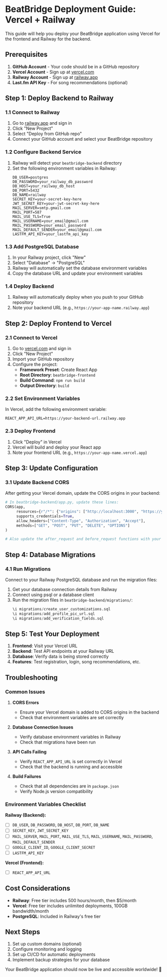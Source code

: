 # BeatBridge Deployment Guide: Vercel + Railway

This guide will help you deploy your BeatBridge application using Vercel for the frontend and Railway for the backend.

## Prerequisites

1. **GitHub Account** - Your code should be in a GitHub repository
2. **Vercel Account** - Sign up at [vercel.com](https://vercel.com)
3. **Railway Account** - Sign up at [railway.app](https://railway.app)
4. **Last.fm API Key** - For song recommendations (optional)

## Step 1: Deploy Backend to Railway

### 1.1 Connect to Railway
1. Go to [railway.app](https://railway.app) and sign in
2. Click "New Project"
3. Select "Deploy from GitHub repo"
4. Connect your GitHub account and select your BeatBridge repository

### 1.2 Configure Backend Service
1. Railway will detect your `beatbridge-backend` directory
2. Set the following environment variables in Railway:
   ```
   DB_USER=postgres
   DB_PASSWORD=your_railway_db_password
   DB_HOST=your_railway_db_host
   DB_PORT=5432
   DB_NAME=railway
   SECRET_KEY=your-secret-key-here
   JWT_SECRET_KEY=your-jwt-secret-key-here
   MAIL_SERVER=smtp.gmail.com
   MAIL_PORT=587
   MAIL_USE_TLS=True
   MAIL_USERNAME=your_email@gmail.com
   MAIL_PASSWORD=your_email_password
   MAIL_DEFAULT_SENDER=your_email@gmail.com
   LASTFM_API_KEY=your_lastfm_api_key
   ```

### 1.3 Add PostgreSQL Database
1. In your Railway project, click "New"
2. Select "Database" → "PostgreSQL"
3. Railway will automatically set the database environment variables
4. Copy the database URL and update your environment variables

### 1.4 Deploy Backend
1. Railway will automatically deploy when you push to your GitHub repository
2. Note your backend URL (e.g., `https://your-app-name.railway.app`)

## Step 2: Deploy Frontend to Vercel

### 2.1 Connect to Vercel
1. Go to [vercel.com](https://vercel.com) and sign in
2. Click "New Project"
3. Import your GitHub repository
4. Configure the project:
   - **Framework Preset**: Create React App
   - **Root Directory**: `beatbridge-frontend`
   - **Build Command**: `npm run build`
   - **Output Directory**: `build`

### 2.2 Set Environment Variables
In Vercel, add the following environment variable:
```
REACT_APP_API_URL=https://your-backend-url.railway.app
```

### 2.3 Deploy Frontend
1. Click "Deploy" in Vercel
2. Vercel will build and deploy your React app
3. Note your frontend URL (e.g., `https://your-app-name.vercel.app`)

## Step 3: Update Configuration

### 3.1 Update Backend CORS
After getting your Vercel domain, update the CORS origins in your backend:

```python
# In beatbridge-backend/app.py, update these lines:
CORS(app,
     resources={r"/*": {"origins": ["http://localhost:3000", "https://your-actual-vercel-domain.vercel.app"]}},
     supports_credentials=True,
     allow_headers=["Content-Type", "Authorization", "Accept"],
     methods=["GET", "POST", "PUT", "DELETE", "OPTIONS"]
)

# Also update the after_request and before_request functions with your actual Vercel domain
```

## Step 4: Database Migrations

### 4.1 Run Migrations
Connect to your Railway PostgreSQL database and run the migration files:

1. Get your database connection details from Railway
2. Connect using psql or a database client
3. Run the migration files in `beatbridge-backend/migrations/`:
   ```sql
   \i migrations/create_user_customizations.sql
   \i migrations/add_profile_pic_url.sql
   \i migrations/add_verification_fields.sql
   ```

## Step 5: Test Your Deployment

1. **Frontend**: Visit your Vercel URL
2. **Backend**: Test API endpoints at your Railway URL
3. **Database**: Verify data is being stored correctly
4. **Features**: Test registration, login, song recommendations, etc.

## Troubleshooting

### Common Issues

1. **CORS Errors**
   - Ensure your Vercel domain is added to CORS origins in the backend
   - Check that environment variables are set correctly

2. **Database Connection Issues**
   - Verify database environment variables in Railway
   - Check that migrations have been run

3. **API Calls Failing**
   - Verify `REACT_APP_API_URL` is set correctly in Vercel
   - Check that the backend is running and accessible

4. **Build Failures**
   - Check that all dependencies are in `package.json`
   - Verify Node.js version compatibility

### Environment Variables Checklist

**Railway (Backend):**
- [ ] `DB_USER`, `DB_PASSWORD`, `DB_HOST`, `DB_PORT`, `DB_NAME`
- [ ] `SECRET_KEY`, `JWT_SECRET_KEY`
- [ ] `MAIL_SERVER`, `MAIL_PORT`, `MAIL_USE_TLS`, `MAIL_USERNAME`, `MAIL_PASSWORD`, `MAIL_DEFAULT_SENDER`
- [ ] `GOOGLE_CLIENT_ID`, `GOOGLE_CLIENT_SECRET`
- [ ] `LASTFM_API_KEY`

**Vercel (Frontend):**
- [ ] `REACT_APP_API_URL`

## Cost Considerations

- **Railway**: Free tier includes 500 hours/month, then $5/month
- **Vercel**: Free tier includes unlimited deployments, 100GB bandwidth/month
- **PostgreSQL**: Included in Railway's free tier

## Next Steps

1. Set up custom domains (optional)
2. Configure monitoring and logging
3. Set up CI/CD for automatic deployments
4. Implement backup strategies for your database

Your BeatBridge application should now be live and accessible worldwide! 🎉 